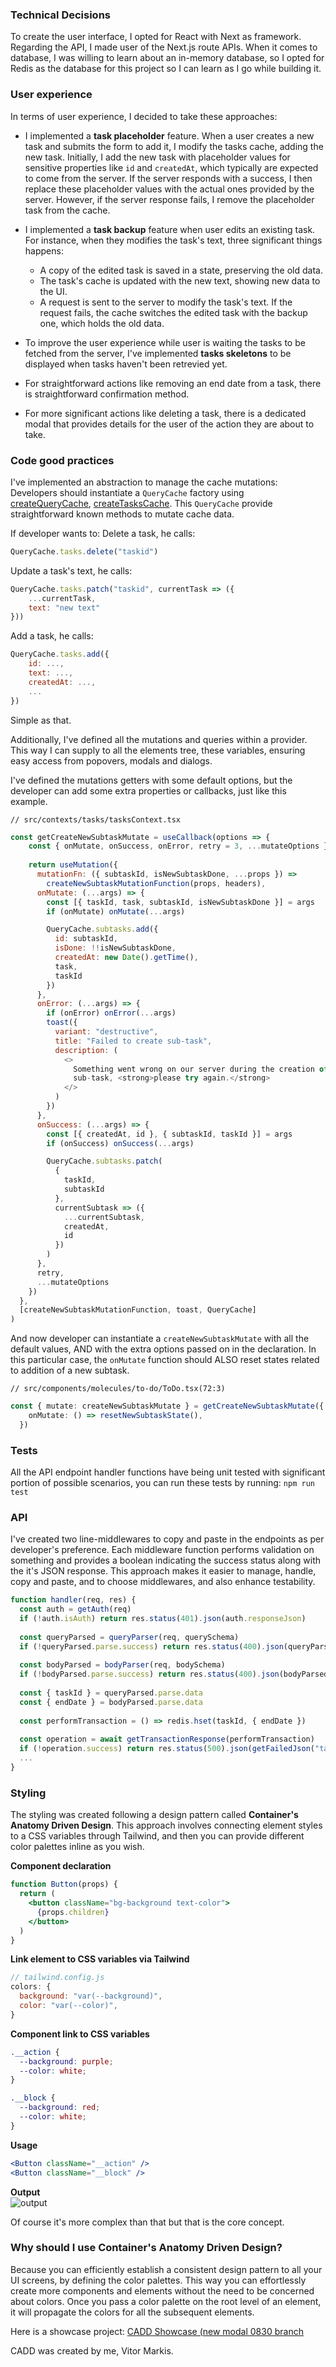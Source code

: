 ### Technical Decisions
To create the user interface, I opted for React with Next as framework. Regarding the API, I made user of the Next.js route APIs. When it comes to database, I was willing to learn about an in-memory database, so I opted for Redis as the database for this project so I can learn as I go while building it.

### User experience
In terms of user experience, I decided to take these approaches:

- I implemented a **task placeholder** feature. When a user creates a new task and submits the form to add it, I modify the tasks cache, adding the new task. Initially, I add the new task with placeholder values for sensitive properties like `id` and `createdAt`, which typically are expected to come from the server. If the server responds with a success, I then replace these placeholder values with the actual ones provided by the server. However, if the server response fails, I remove the placeholder task from the cache.

- I implemented a **task backup** feature when user edits an existing task. For instance, when they modifies the task's text, three significant things happens:
	- A copy of the edited task is saved in a state, preserving the old data.
	- The task's cache is updated with the new text, showing new data to the UI.
	- A request is sent to the server to modify the task's text.
If the request fails, the cache switches the edited task with the backup one, which holds the old data.

- To improve the user experience while user is waiting the tasks to be fetched from the server, I've implemented **tasks skeletons** to be displayed when tasks haven't been retrevied yet.
- For straightforward actions like removing an end date from a task, there is straightforward confirmation method.
- For more significant actions like deleting a task, there is a dedicated modal that provides details for the user of the action they are about to take.

### Code good practices
I've implemented an abstraction to manage the cache mutations:
Developers should instantiate a `QueryCache` factory using [createQueryCache](https://github.com/vitormarkis/buzzvels-todo/blob/main/src/factories/createQueryCache.ts),  [createTasksCache](https://github.com/vitormarkis/buzzvels-todo/blob/main/src/factories/createQueryCache.ts). This `QueryCache` provide straightforward known methods to mutate cache data.

If developer wants to:
Delete a task, he calls:
```javascript
QueryCache.tasks.delete("taskid")
```

Update a task's text, he calls:
```javascript
QueryCache.tasks.patch("taskid", currentTask => ({
	...currentTask,
	text: "new text"
}))
```

Add a task, he calls:
```javascript
QueryCache.tasks.add({
	id: ...,
	text: ...,
	createdAt: ...,
	...
})
```

Simple as that.

Additionally, I've defined all the mutations and queries within a provider. This way I can supply to all the elements tree, these variables, ensuring easy access from popovers, modals and dialogs.

I've defined the mutations getters with some default options, but the developer can add some extra properties or callbacks, just like this example.

`// src/contexts/tasks/tasksContext.tsx`
```javascript
const getCreateNewSubtaskMutate = useCallback(options => {
    const { onMutate, onSuccess, onError, retry = 3, ...mutateOptions } = options ?? {}
      
    return useMutation({
      mutationFn: ({ subtaskId, isNewSubtaskDone, ...props }) =>
        createNewSubtaskMutationFunction(props, headers),
      onMutate: (...args) => {
        const [{ taskId, task, subtaskId, isNewSubtaskDone }] = args
        if (onMutate) onMutate(...args)

        QueryCache.subtasks.add({
          id: subtaskId,
          isDone: !!isNewSubtaskDone,
          createdAt: new Date().getTime(),
          task,
          taskId
        })
      },
      onError: (...args) => {
        if (onError) onError(...args)
        toast({
          variant: "destructive",
          title: "Failed to create sub-task",
          description: (
            <>
              Something went wrong on our server during the creation of your
              sub-task, <strong>please try again.</strong>
            </>
          )
        })
      },
      onSuccess: (...args) => {
        const [{ createdAt, id }, { subtaskId, taskId }] = args
        if (onSuccess) onSuccess(...args)

        QueryCache.subtasks.patch(
          {
            taskId,
            subtaskId
          },
          currentSubtask => ({
            ...currentSubtask,
            createdAt,
            id
          })
        )
      },
      retry,
      ...mutateOptions
    })
  },
  [createNewSubtaskMutationFunction, toast, QueryCache]
)
```

And now developer can instantiate a `createNewSubtaskMutate` with all the default values, AND with the extra options passed on in the declaration. In this particular case, the `onMutate` function should ALSO reset states related to addition of a new subtask.

`// src/components/molecules/to-do/ToDo.tsx(72:3)`
```typescript
const { mutate: createNewSubtaskMutate } = getCreateNewSubtaskMutate({
    onMutate: () => resetNewSubtaskState(),
  })
```

### Tests
All the API endpoint handler functions have being unit tested with significant portion of possible scenarios, you can run these tests by running: `npm run test` 

### API
I've created two line-middlewares to copy and paste in the endpoints as per developer's preference. Each middleware function performs validation on something and provides a boolean indicating the success status along with the it's JSON response. This approach makes it easier to manage, handle, copy and paste, and to choose middlewares, and also enhance testability.
```javascript
function handler(req, res) {
  const auth = getAuth(req)
  if (!auth.isAuth) return res.status(401).json(auth.responseJson)
  
  const queryParsed = queryParser(req, querySchema)
  if (!queryParsed.parse.success) return res.status(400).json(queryParsed.json)
  
  const bodyParsed = bodyParser(req, bodySchema)
  if (!bodyParsed.parse.success) return res.status(400).json(bodyParsed.json)
  
  const { taskId } = queryParsed.parse.data
  const { endDate } = bodyParsed.parse.data
  
  const performTransaction = () => redis.hset(taskId, { endDate })
  
  const operation = await getTransactionResponse(performTransaction)
  if (!operation.success) return res.status(500).json(getFailedJson("task", req))
  ...
}
```


### Styling
The styling was created following a design pattern called **Container's Anatomy Driven Design**. This approach involves connecting element styles to a CSS variables through Tailwind, and then you can provide different color palettes inline as you wish.

**Component declaration**
```jsx
function Button(props) {
  return (
    <button className="bg-background text-color">
      {props.children}
    </button>
  )
}
```

**Link element to CSS variables via Tailwind**
```javascript
// tailwind.config.js
colors: {
  background: "var(--background)",
  color: "var(--color)",
}
```

**Component link to CSS variables**
```css
.__action {
  --background: purple;
  --color: white;
}

.__block {
  --background: red;
  --color: white;
}
```

**Usage**
```jsx
<Button className="__action" />
<Button className="__block" />
```

**Output**\
<img src="https://github.com/vitormarkis/buzzvels-todo/assets/121525239/05fff5d2-60ce-45c4-9cff-8907b48e0e91" alt="output" />


Of course it's more complex than that but that is the core concept.

### Why should I use Container's Anatomy Driven Design?
Because you can efficiently establish a consistent design pattern to all your UI screens, by defining the color palettes. This way you can effortlessly create more components and elements without the need to be concerned about colors. Once you pass a color palette on the root level of an element, it will propagate the colors for all the subsequent elements.

Here is a showcase project: [CADD Showcase (new modal 0830 branch](https://github.com/vitormarkis/nomenclatura-mentor-cycle/tree/new-modal-0830)

CADD was created by me, Vitor Markis.
